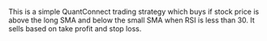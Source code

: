 This is a simple QuantConnect trading strategy which buys if stock price is above the long SMA and below the small SMA when RSI is less than 30. It sells based on take profit and stop loss.
